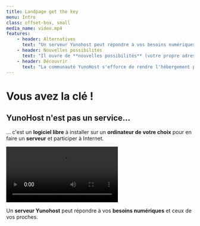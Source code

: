 ```yaml
---
title: Landpage get the key
menu: Intro
class: offset-box, small
media_name: video.mp4
features:
    - header: Alternatives
      text: "Un serveur Yunohost peut répondre à vos besoins numériques et ceux de vos proches : mail, web, social, cloud, etc."
    - header: Nouvelles possibilités
      text: "Il ouvre de **nouvelles possibilités** (votre propre adresse, plus d'espace, votre instance de réseau social...)."
    - header: Découvrir
      text: "La communauté YunoHost s'efforce de rendre l'hébergement plus accessible pour faire découvrir plus largement l'envers d'internet."
---
```


# Vous avez la clé !
## YunoHost n'est pas un service...


... c'est un **logiciel libre** à installer sur un **ordinateur de votre choix** pour en faire un **serveur** et participer à Internet.

![video.mp4](video.mp4)


Un **serveur Yunohost** peut répondre à vos **besoins numériques** et ceux de vos proches. 
